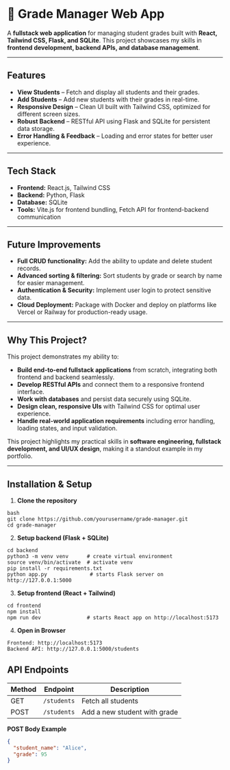 # 📝 Grade Manager Web App

A **fullstack web application** for managing student grades built with **React, Tailwind CSS, Flask, and SQLite**. This project showcases my skills in **frontend development, backend APIs, and database management**.

---

## Features

- **View Students** – Fetch and display all students and their grades.
- **Add Students** – Add new students with their grades in real-time.
- **Responsive Design** – Clean UI built with Tailwind CSS, optimized for different screen sizes.
- **Robust Backend** – RESTful API using Flask and SQLite for persistent data storage.
- **Error Handling & Feedback** – Loading and error states for better user experience.

---

## Tech Stack

- **Frontend:** React.js, Tailwind CSS  
- **Backend:** Python, Flask  
- **Database:** SQLite  
- **Tools:** Vite.js for frontend bundling, Fetch API for frontend-backend communication

---

## Future Improvements

- **Full CRUD functionality:** Add the ability to update and delete student records.  
- **Advanced sorting & filtering:** Sort students by grade or search by name for easier management.  
- **Authentication & Security:** Implement user login to protect sensitive data.  
- **Cloud Deployment:** Package with Docker and deploy on platforms like Vercel or Railway for production-ready usage.

---

## Why This Project?

This project demonstrates my ability to:

- **Build end-to-end fullstack applications** from scratch, integrating both frontend and backend seamlessly.  
- **Develop RESTful APIs** and connect them to a responsive frontend interface.  
- **Work with databases** and persist data securely using SQLite.  
- **Design clean, responsive UIs** with Tailwind CSS for optimal user experience.  
- **Handle real-world application requirements** including error handling, loading states, and input validation.  

This project highlights my practical skills in **software engineering, fullstack development, and UI/UX design**, making it a standout example in my portfolio.

---

## Installation & Setup

1. **Clone the repository**
```
bash
git clone https://github.com/yourusername/grade-manager.git
cd grade-manager
```

2. **Setup backend (Flask + SQLite)**
```
cd backend
python3 -m venv venv      # create virtual environment
source venv/bin/activate  # activate venv
pip install -r requirements.txt
python app.py              # starts Flask server on http://127.0.0.1:5000
```
3. **Setup frontend (React + Tailwind)**
```
cd frontend
npm install
npm run dev               # starts React app on http://localhost:5173
```
4. **Open in Browser**
```
Frontend: http://localhost:5173
Backend API: http://127.0.0.1:5000/students
```

## API Endpoints

| Method | Endpoint    | Description                  |
|--------|------------|------------------------------|
| GET    | `/students` | Fetch all students           |
| POST   | `/students` | Add a new student with grade |

**POST Body Example**
```json
{
  "student_name": "Alice",
  "grade": 95
}



